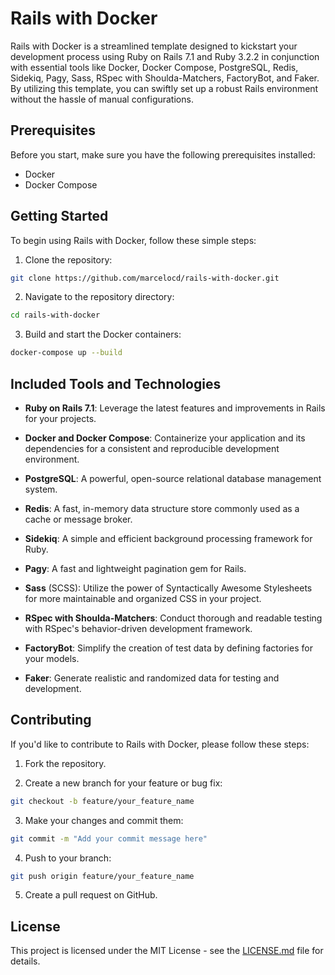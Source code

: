 # Rails with Docker

Rails with Docker is a streamlined template designed to kickstart your development process using Ruby on Rails 7.1 and Ruby 3.2.2 in conjunction with essential tools like Docker, Docker Compose, PostgreSQL, Redis, Sidekiq, Pagy, Sass, RSpec with Shoulda-Matchers, FactoryBot, and Faker. By utilizing this template, you can swiftly set up a robust Rails environment without the hassle of manual configurations.

## Prerequisites

Before you start, make sure you have the following prerequisites installed:

- Docker
- Docker Compose

## Getting Started

To begin using Rails with Docker, follow these simple steps:

1. Clone the repository:

```bash
git clone https://github.com/marcelocd/rails-with-docker.git
```

2. Navigate to the repository directory:

```bash
cd rails-with-docker
```

3. Build and start the Docker containers:

```bash
docker-compose up --build
```

## Included Tools and Technologies

- **Ruby on Rails 7.1**: Leverage the latest features and improvements in Rails for your projects.

- **Docker and Docker Compose**: Containerize your application and its dependencies for a consistent and reproducible development environment.

- **PostgreSQL**: A powerful, open-source relational database management system.

- **Redis**: A fast, in-memory data structure store commonly used as a cache or message broker.

- **Sidekiq**: A simple and efficient background processing framework for Ruby.

- **Pagy**: A fast and lightweight pagination gem for Rails.

- **Sass** (SCSS): Utilize the power of Syntactically Awesome Stylesheets for more maintainable and organized CSS in your project.

- **RSpec with Shoulda-Matchers**: Conduct thorough and readable testing with RSpec's behavior-driven development framework.

- **FactoryBot**: Simplify the creation of test data by defining factories for your models.

- **Faker**: Generate realistic and randomized data for testing and development.

## Contributing

If you'd like to contribute to Rails with Docker, please follow these steps:

1. Fork the repository.

2. Create a new branch for your feature or bug fix:

```bash
git checkout -b feature/your_feature_name
```

3. Make your changes and commit them:

```bash
git commit -m "Add your commit message here"
```

4. Push to your branch:

```bash
git push origin feature/your_feature_name
```

5. Create a pull request on GitHub.

## License

This project is licensed under the MIT License - see the [LICENSE.md](LICENSE.md) file for details.
